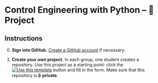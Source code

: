 # Control Engineering with Python – 🚀 Project

## Instructions

  0. **Sign into GitHub.** [Create a GitHub account](https://github.com/join) if necessary.

  1. **Create your own project.** In each group, one student creates a repository.
  Use this project as a starting point: click the [![Use this template](https://img.shields.io/badge/-Use%20this%20template-%232ea44f)](https://github.com/boisgera/control-engineering-with-python-project/generate) button and fill in the form.
  Make sure that this repository is 🔒 **private**.